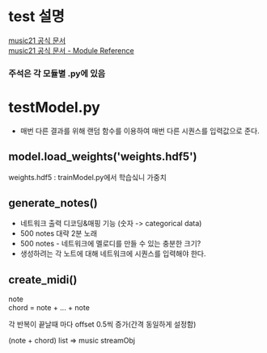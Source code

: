 # test 설명
[music21 공식 문서](http://web.mit.edu/music21/doc/index.html)  
[music21 공식 문서 - Module Reference](http://web.mit.edu/music21/doc/moduleReference/index.html)
### 주석은 각 모듈별 .py에 있음

# testModel.py
- 매번 다른 결과를 위해 랜덤 함수를 이용하여 매번 다른 시퀀스를 입력값으로 준다.

## model.load_weights('weights.hdf5')
weights.hdf5 : trainModel.py에서 학습싴니 가중치

## generate_notes()
- 네트워크 출력 디코딩&매핑 기능 (숫자 -> categorical data)  
- 500 notes 대략 2분 노래
- 500 notes - 네트워크에 멜로디를 만들 수 있는 충분한 크기?
- 생성하려는 각 노트에 대해 네트워크에 시퀀스를 입력해야 한다.

## create_midi()
note  
chord = note + ... + note  

각 반복이 끝날때 마다 offset 0.5씩 증가(간격 동일하게 설정함)  

(note + chord) list => music streamObj